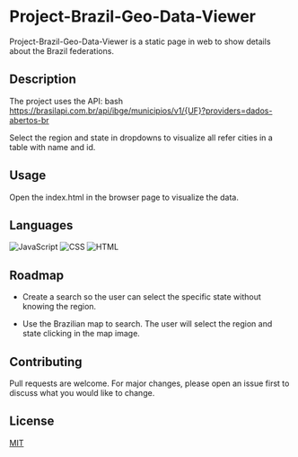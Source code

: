 # Project-Brazil-Geo-Data-Viewer
Project-Brazil-Geo-Data-Viewer is a static page in web to show details about the Brazil federations. 

## Description

The project uses the API: 
bash
https://brasilapi.com.br/api/ibge/municipios/v1/{UF}?providers=dados-abertos-br

Select the region and state in dropdowns to visualize all refer cities in a table with name and id.

## Usage

Open the index.html in the browser page to visualize the data. 

## Languages
![JavaScript](https://img.shields.io/badge/JavaScript-323330?style=for-the-badge&logo=javascript&logoColor=F7DF1E)  ![CSS](https://img.shields.io/badge/CSS3-1572B6?style=for-the-badge&logo=css3&logoColor=white)  ![HTML](https://img.shields.io/badge/HTML5-E34F26?style=for-the-badge&logo=html5&logoColor=white)

## Roadmap

- Create a search so the user can select the specific state without knowing the region.

- Use the Brazilian map to search. The user will select the region and state clicking in the map image.

## Contributing

Pull requests are welcome. For major changes, please open an issue first
to discuss what you would like to change.


## License

[MIT](https://choosealicense.com/licenses/mit/)
